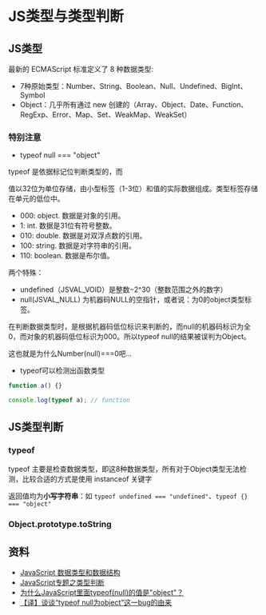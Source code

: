 # JS类型与类型判断

## JS类型

最新的 ECMAScript 标准定义了 8 种数据类型:

- 7种原始类型：Number、String、Boolean、Null、Undefined、BigInt、Symbol
- Object：几乎所有通过 new 创建的（Array、Object、Date、Function、RegExp、Error、Map、Set、WeakMap、WeakSet）

### 特别注意

- typeof null === "object"

typeof 是依据标记位判断类型的，而

值以32位为单位存储，由小型标签（1-3位）和值的实际数据组成。类型标签存储在单元的低位中。

- 000: object. 数据是对象的引用。
- 1: int. 数据是31位有符号整数。
- 010: double. 数据是对双浮点数的引用。
- 100: string. 数据是对字符串的引用。
- 110: boolean. 数据是布尔值。

两个特殊：

- undefined（JSVAL_VOID）是整数−2^30（整数范围之外的数字）
- null(JSVAL_NULL) 为机器码NULL的空指针，或者说：为0的object类型标签。

在判断数据类型时，是根据机器码低位标识来判断的，而null的机器码标识为全0，而对象的机器码低位标识为000。所以typeof null的结果被误判为Object。

这也就是为什么Number(null)===0吧...

- typeof可以检测出函数类型

```js
function a() {}

console.log(typeof a); // function
```

## JS类型判断

### typeof

typeof 主要是检查数据类型，即这8种数据类型，所有对于Object类型无法检测，比较合适的方式是使用 instanceof 关键字

返回值均为**小写字符串**：如 `typeof undefined === "undefined"`、`typeof {} === "object"`

### Object.prototype.toString

## 资料

- [JavaScript 数据类型和数据结构](https://developer.mozilla.org/zh-CN/docs/Web/JavaScript/Data_structures)
- [JavaScript专题之类型判断](https://github.com/mqyqingfeng/Blog/issues/28)
- [为什么JavaScript里面typeof(null)的值是"object"？](https://www.zhihu.com/question/21691758)
- [【译】谈谈“typeof null为object”这一bug的由来](https://juejin.cn/post/6844903841952071693)
